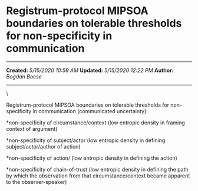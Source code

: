 Registrum-protocol MIPSOA boundaries on tolerable thresholds for non-specificity in communication
=================================================================================================

  -------------- ----------------------
  **Created:**   *5/15/2020 10:59 AM*
  **Updated:**   *5/15/2020 12:22 PM*
  **Author:**    *Bogdan Bocse*
  -------------- ----------------------

\

Registrum-protocol MIPSOA boundaries on tolerable thresholds for
non-specificity in communication (communicated uncertainty):

\*non-specificity of circumstance/context (low entropic density in
framing context of argument)

\*non-specificity of subject/actor (low entropic density in defining
subject/actor/author of action)

\*non-specificity of action/ (low entropic density in defining the
action)

\*non-specificity of chain-of-trust (low entropic density in defining
the path by which the observation from that circumstance/context became
apparent to the observer-speaker)

 
